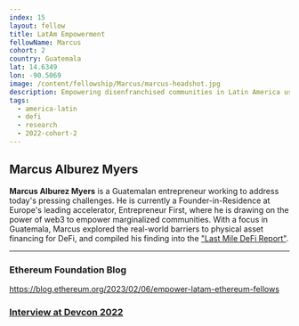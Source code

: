 ```yaml
---
index: 15
layout: fellow
title: LatAm Empowerment
fellowName: Marcus
cohort: 2
country: Guatemala
lat: 14.6349
lon: -90.5069
image: /content/fellowship/Marcus/marcus-headshot.jpg
description: Empowering disenfranchised communities in Latin America using Ethereum
tags:
  - america-latin
  - defi
  - research
  - 2022-cohort-2
---
```


## Marcus Alburez Myers

**Marcus Alburez Myers** is a Guatemalan entrepreneur working to address today's pressing challenges. He is currently a Founder-in-Residence at Europe's leading accelerator, Entrepreneur First, where he is drawing on the power of web3 to empower marginalized communities. With a focus in Guatemala, Marcus explored the real-world barriers to physical asset financing for DeFi, and compiled his finding into the ["Last Mile DeFi Report"](https://marcus.mirror.xyz/nFmYxl7DkZF655eCFz7Z4QlrOZ5ycg7Ny5gDcMpQ-tQ).

---

### Ethereum Foundation Blog
https://blog.ethereum.org/2023/02/06/empower-latam-ethereum-fellows

### [Interview at Devcon 2022](https://youtu.be/0L0EBD0Ho6c?si=-4SwO25mbQCZPiqB)